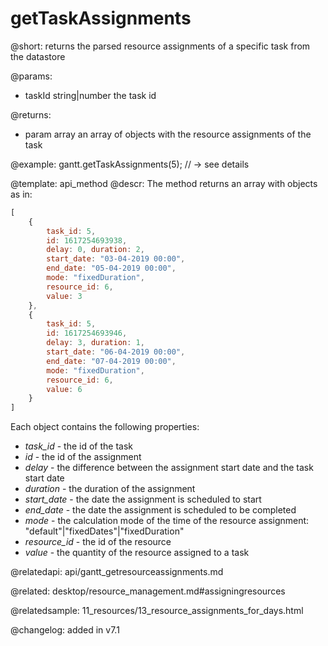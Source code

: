 getTaskAssignments
=============


@short: returns the parsed resource assignments of a specific task from the datastore
	

@params:
- taskId	string|number	the task id



@returns:
- param	array	an array of objects with the resource assignments of the task

@example:
gantt.getTaskAssignments(5); // -> see details

@template:	api_method
@descr:
The method returns an array with objects as in:

~~~js
[
	{
		task_id: 5,
		id: 1617254693938, 
		delay: 0, duration: 2, 
		start_date: "03-04-2019 00:00", 
		end_date: "05-04-2019 00:00", 
		mode: "fixedDuration", 
		resource_id: 6, 
		value: 3
	},
	{
		task_id: 5,
		id: 1617254693946, 
		delay: 3, duration: 1, 
		start_date: "06-04-2019 00:00", 
		end_date: "07-04-2019 00:00", 
		mode: "fixedDuration", 
		resource_id: 6, 
		value: 6
	}
]
~~~

Each object contains the following properties:

- *task_id* - the id of the task
- *id* - the id of the assignment
- *delay* - the difference between the assignment start date and the task start date
- *duration* - the duration of the assignment
- *start_date* - the date the assignment is scheduled to start
- *end_date* - the date the assignment is scheduled to be completed
- *mode* - the calculation mode of the time of the resource assignment: "default"|"fixedDates"|"fixedDuration"
- *resource_id* - the id of the resource
- *value* - the quantity of the resource assigned to a task


@relatedapi: api/gantt_getresourceassignments.md

@related: desktop/resource_management.md#assigningresources

@relatedsample: 11_resources/13_resource_assignments_for_days.html

@changelog: added in v7.1